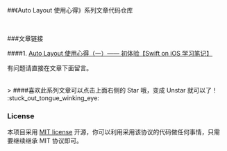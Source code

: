 ##《Auto Layout 使用心得》系列文章代码仓库

<br>

###文章链接

####1. [Auto Layout 使用心得（一）—— 初体验【Swift on iOS 学习笔记】](http://lvwenhan.com/ios/430.html)

有问题请直接在文章下面留言。

<br>
> ####喜欢此系列文章可以点击上面右侧的 Star 哦，变成 Unstar 就可以了！ :stuck_out_tongue_winking_eye:

<br>

### License

本项目采用 [MIT license](http://opensource.org/licenses/MIT) 开源，你可以利用采用该协议的代码做任何事情，只需要继续继承 MIT 协议即可。